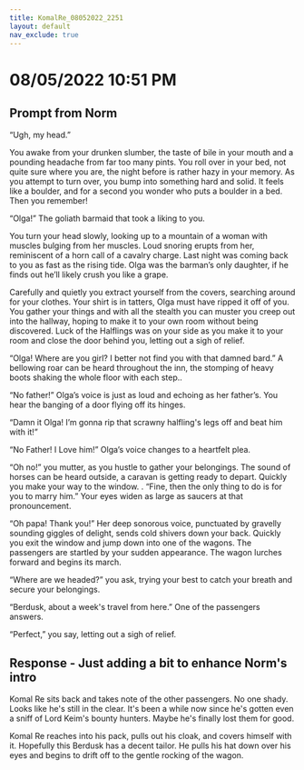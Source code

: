 ```yaml
---
title: KomalRe_08052022_2251
layout: default
nav_exclude: true
---
```


# 08/05/2022 10:51 PM
## Prompt from Norm

“Ugh, my head.” 

You awake from your drunken slumber, the taste of bile in your mouth and a pounding headache from far too many pints. You roll over in your bed, not quite sure where you are, the night before is rather hazy in your memory.  As you attempt to turn over, you bump into something hard and solid.  It feels like a boulder, and for a second you wonder who puts a boulder in a bed.  Then you remember!

“Olga!” The goliath barmaid that took a liking to you.

You turn your head slowly, looking up to a mountain of a woman with muscles bulging from her muscles.  Loud snoring erupts from her, reminiscent of a horn call of a cavalry charge. Last night was coming back to you as fast as the rising tide.  Olga was the barman’s only daughter, if he finds out he’ll likely crush you like a grape.

Carefully and quietly you extract yourself from the covers, searching around for your clothes.  Your shirt is in tatters, Olga must have ripped it off of you.  You gather your things and with all the stealth you can muster you creep out into the hallway, hoping to make it to your own room without being discovered.  Luck of the Halflings was on your side as you make it to your room and close the door behind you, letting out a sigh of relief.

“Olga!  Where are you girl?  I better not find you with that damned bard.”  A bellowing roar can be heard throughout the inn, the stomping of heavy boots shaking the whole floor with each step..

“No father!” Olga’s voice is just as loud and echoing as her father’s.  You hear the banging of a door flying off its hinges.

“Damn it Olga!  I’m gonna rip that scrawny halfling's legs off and beat him with it!”

“No Father!  I Love him!” Olga’s voice changes to a heartfelt plea.

“Oh no!” you mutter, as you hustle to gather your belongings.  The sound of horses can be heard outside, a caravan is getting ready to depart.  Quickly you make your way to the window.
.
“Fine, then the only thing to do is for you to marry him.”  Your eyes widen as large as saucers at that pronouncement.

“Oh papa! Thank you!” Her deep sonorous voice, punctuated by gravelly sounding giggles of delight, sends cold shivers down your back.  Quickly you exit the window and jump down into one of the wagons.  The passengers are startled by your sudden appearance.  The wagon lurches forward and begins its march.

“Where are we headed?” you ask, trying your best to catch your breath and secure your belongings.

“Berdusk, about a week's travel from here.” One of the passengers answers.

“Perfect,” you say, letting out a sigh of relief.

## Response - Just adding a bit to enhance Norm's intro
Komal Re sits back and takes note of the other passengers. No one shady. Looks like he's still in the clear. It's been a while now since he's gotten even a sniff of Lord Keim's bounty hunters. Maybe he's finally lost them for good.

Komal Re reaches into his pack, pulls out his cloak, and covers himself with it. Hopefully this Berdusk has a decent tailor. He pulls his hat down over his eyes and begins to drift off to the gentle rocking of the wagon.
